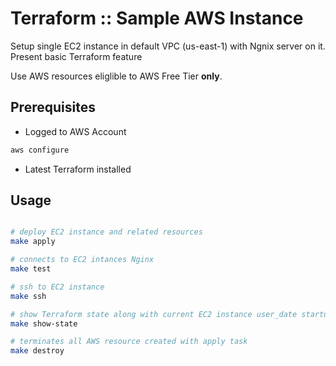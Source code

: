 # Terraform :: Sample AWS Instance

Setup single EC2 instance in default VPC (us-east-1) with Ngnix server on it.
Present basic Terraform feature

Use  AWS resources eliglible to AWS Free Tier __only__.

## Prerequisites

* Logged to AWS Account

```bash
aws configure
```

* Latest Terraform installed

## Usage

```bash

# deploy EC2 instance and related resources
make apply

# connects to EC2 intances Nginx
make test

# ssh to EC2 instance
make ssh

# show Terraform state along with current EC2 instance user_date startup script
make show-state

# terminates all AWS resource created with apply task
make destroy
```
